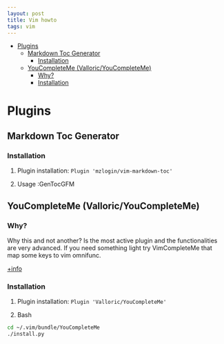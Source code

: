 ```yaml
---
layout: post
title: Vim howto
tags: vim 
---
```



<!-- vim-markdown-toc GFM -->
* [Plugins](#plugins)
	* [Markdown Toc Generator](#markdown-toc-generator)
		* [Installation](#installation)
	* [YouCompleteMe (Valloric/YouCompleteMe)](#youcompleteme-valloricyoucompleteme)
		* [Why?](#why)
		* [Installation](#installation-1)

<!-- vim-markdown-toc -->


# Plugins
## Markdown Toc Generator
### Installation
1. Plugin installation:
`Plugin 'mzlogin/vim-markdown-toc'`

2. Usage
:GenTocGFM

## YouCompleteMe (Valloric/YouCompleteMe)
### Why?
Why this and not another? Is the most active plugin and the functionalities are very advanced. 
If you need something light try VimCompleteMe that map some keys to vim omnifunc.

[+info](https://www.reddit.com/r/vim/comments/4ufblz/alternatives_to_youcompleteme/)

### Installation

1. Plugin installation:
`Plugin 'Valloric/YouCompleteMe'`

2. Bash

```bash
cd ~/.vim/bundle/YouCompleteMe
./install.py 
```
